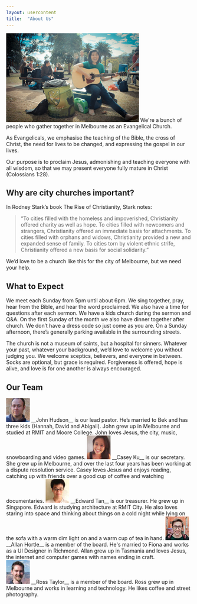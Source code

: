 ```yaml
---
layout: usercontent
title:  "About Us"
---
```


<img class="right" src="/res/img/about.jpg" alt="We're a bunch of people who gather together in Melbourne as an Evangelical Church" height="240">
We're a bunch of people who gather together in Melbourne as an Evangelical Church.

As Evangelicals, we emphasise the teaching of the Bible, the cross of Christ, the need for lives to be changed, and expressing the gospel in our lives.

Our purpose is to proclaim Jesus, admonishing and teaching everyone with all wisdom, so that we may present everyone fully mature in Christ (Colossians 1:28).  


## Why are city churches important?

In Rodney Stark’s book The Rise of Christianity, Stark notes: 

> “To cities filled with the homeless and impoverished, Christianity offered charity as well as hope. To cities filled with newcomers and strangers, Christianity offered an immediate basis for attachments. To cities filled with orphans and widows, Christianity provided a new and expanded sense of family. To cities torn by violent ethnic strife, Christianity offered a new basis for social solidarity.” 

We’d love to be a church like this for the city of Melbourne, but we need your help.

## What to Expect
We meet each Sunday from 5pm until about 6pm. We sing together, pray, hear from the Bible, and hear the word proclaimed. We also have a time for questions after each sermon. We have a kids church during the sermon and Q&A. On the first Sunday of the month we also have dinner together after church. We don’t have a dress code so just come as you are. On a Sunday afternoon, there’s generally parking available in the surrounding streets.

The church is not a museum of saints, but a hospital for sinners. Whatever your past, whatever your background, we’d love to welcome you without judging you. We welcome sceptics, believers, and everyone in between. Socks are optional, but grace is required. Forgiveness is offered, hope is alive, and love is for one another is always encouraged.


## Our Team

<img class="left avatar" src="/res/img/people/john.jpg" height="64">
__John Hudson__ is our lead pastor. He’s married to Bek and has three kids (Hannah, David and Abigail). John grew up in Melbourne and studied at RMIT and Moore College. John loves Jesus, the city, music, snowboarding and video games.


<img class="left avatar" src="/res/img/people/casey.jpg" height="64">
__Casey Ku__ is our secretary. She grew up in Melbourne, and over the last four years has been working at a dispute resolution service. Casey loves Jesus and enjoys reading, catching up with friends over a good cup of coffee and watching documentaries.


<img class="left avatar" src="/res/img/people/edward.jpg" height="64">
__Edward Tan__ is our treasurer. He grew up in Singapore. Edward is studying architecture at RMIT City. He also loves staring into space and thinking about things on a cold night while lying on the sofa with a warm dim light on and a warm cup of tea in hand.


<img class="left avatar" src="/res/img/people/allan.jpg" height="64">
__Allan Hortle__ is a member of the board. He's married to Fiona and works as a UI Designer in Richmond. Allan grew up in Tasmania and loves Jesus, the internet and computer games with names ending in craft. <br>


<img class="left avatar" src="/res/img/people/ross.jpg" height="64">
__Ross Taylor__ is a member of the board. Ross grew up in Melbourne and works in learning and technology. He likes coffee and street photography. 
